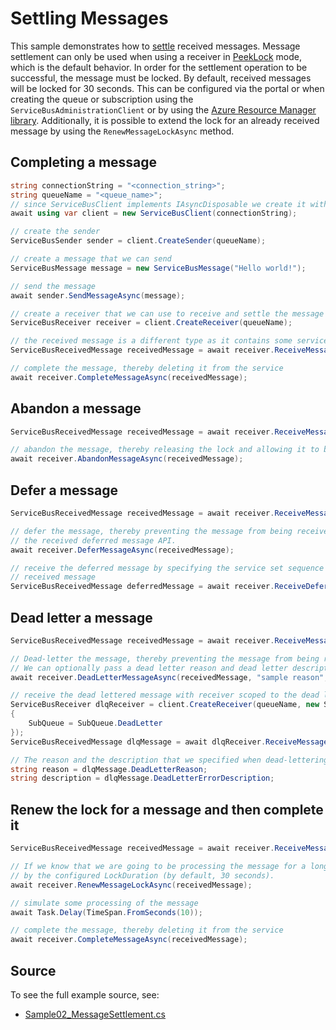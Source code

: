 # Settling Messages

This sample demonstrates how to [settle](https://docs.microsoft.com/azure/service-bus-messaging/message-transfers-locks-settlement#settling-receive-operations) 
received messages. Message settlement can only be used when using a receiver in [PeekLock](https://docs.microsoft.com/azure/service-bus-messaging/message-transfers-locks-settlement#peeklock)
 mode, which is the default behavior. In order for the settlement operation to be successful, the message must be locked. By default, received messages will be locked for 30 seconds. This can be configured via the portal or when creating the queue or subscription using the `ServiceBusAdministrationClient` or by using the [Azure Resource Manager library](https://www.nuget.org/packages/Azure.ResourceManager.ServiceBus). Additionally, it is possible to extend the lock for an already received message by using the `RenewMessageLockAsync` method.

## Completing a message

```C# Snippet:ServiceBusCompleteMessage
string connectionString = "<connection_string>";
string queueName = "<queue_name>";
// since ServiceBusClient implements IAsyncDisposable we create it with "await using"
await using var client = new ServiceBusClient(connectionString);

// create the sender
ServiceBusSender sender = client.CreateSender(queueName);

// create a message that we can send
ServiceBusMessage message = new ServiceBusMessage("Hello world!");

// send the message
await sender.SendMessageAsync(message);

// create a receiver that we can use to receive and settle the message
ServiceBusReceiver receiver = client.CreateReceiver(queueName);

// the received message is a different type as it contains some service set properties
ServiceBusReceivedMessage receivedMessage = await receiver.ReceiveMessageAsync();

// complete the message, thereby deleting it from the service
await receiver.CompleteMessageAsync(receivedMessage);
```

## Abandon a message

```C# Snippet:ServiceBusAbandonMessage
ServiceBusReceivedMessage receivedMessage = await receiver.ReceiveMessageAsync();

// abandon the message, thereby releasing the lock and allowing it to be received again by this or other receivers
await receiver.AbandonMessageAsync(receivedMessage);
```

## Defer a message

```C# Snippet:ServiceBusDeferMessage
ServiceBusReceivedMessage receivedMessage = await receiver.ReceiveMessageAsync();

// defer the message, thereby preventing the message from being received again without using
// the received deferred message API.
await receiver.DeferMessageAsync(receivedMessage);

// receive the deferred message by specifying the service set sequence number of the original
// received message
ServiceBusReceivedMessage deferredMessage = await receiver.ReceiveDeferredMessageAsync(receivedMessage.SequenceNumber);
```

## Dead letter a message

```C# Snippet:ServiceBusDeadLetterMessage
ServiceBusReceivedMessage receivedMessage = await receiver.ReceiveMessageAsync();

// Dead-letter the message, thereby preventing the message from being received again without receiving from the dead letter queue.
// We can optionally pass a dead letter reason and dead letter description to further describe the reason for dead-lettering the message.
await receiver.DeadLetterMessageAsync(receivedMessage, "sample reason", "sample description");

// receive the dead lettered message with receiver scoped to the dead letter queue.
ServiceBusReceiver dlqReceiver = client.CreateReceiver(queueName, new ServiceBusReceiverOptions
{
    SubQueue = SubQueue.DeadLetter
});
ServiceBusReceivedMessage dlqMessage = await dlqReceiver.ReceiveMessageAsync();

// The reason and the description that we specified when dead-lettering the message will be available in the received dead letter message.
string reason = dlqMessage.DeadLetterReason;
string description = dlqMessage.DeadLetterErrorDescription;
```

## Renew the lock for a message and then complete it

```C# Snippet:ServiceBusRenewMessageLockAndComplete
ServiceBusReceivedMessage receivedMessage = await receiver.ReceiveMessageAsync();

// If we know that we are going to be processing the message for a long time, we can extend the lock for the message
// by the configured LockDuration (by default, 30 seconds).
await receiver.RenewMessageLockAsync(receivedMessage);

// simulate some processing of the message
await Task.Delay(TimeSpan.FromSeconds(10));

// complete the message, thereby deleting it from the service
await receiver.CompleteMessageAsync(receivedMessage);
```

## Source

To see the full example source, see:

* [Sample02_MessageSettlement.cs](https://github.com/Azure/azure-sdk-for-net/blob/main/sdk/servicebus/Azure.Messaging.ServiceBus/tests/Samples/Sample02_MessageSettlement.cs)

